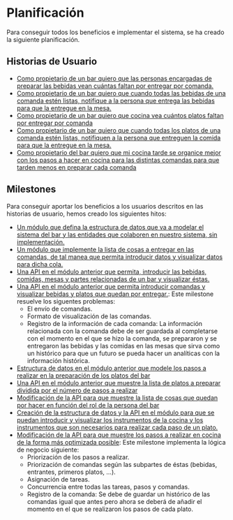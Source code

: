 # Planificación

Para conseguir todos los beneficios e implementar el sistema, se ha creado la siguiente planificación.

## Historias de Usuario

- [Como propietario de un bar quiero que las personas encargadas de preparar las bebidas vean cuántas faltan por entregar por comanda.](https://github.com/iscoct/cotan/issues/13)
- [Como propietario de un bar quiero que cuando todas las bebidas de una comanda estén listas, notifique a la persona que entrega las bebidas para que la entregue en la mesa.](https://github.com/iscoct/cotan/issues/14)
- [Como propietario de un bar quiero que cocina vea cuántos platos faltan por entregar por comanda](https://github.com/iscoct/cotan/issues/15)
- [Como propietario de un bar quiero que cuando todas los platos de una comanda estén listas, notifiquen a la persona que entreguen la comida para que la entregue en la mesa.](https://github.com/iscoct/cotan/issues/16)
- [Como propietario del bar quiero que mi cocina tarde se organice mejor con los pasos a hacer en cocina para las distintas comandas para que tarden menos en preparar cada comanda](https://github.com/iscoct/cotan/issues/17)

## Milestones

Para conseguir aportar los beneficios a los usuarios descritos en las historias de usuario, hemos creado los siguientes hitos:

- [Un módulo que defina la estructura de datos que va a modelar el sistema del bar y las entidades que colaboren en nuestro sistema, sin implementación.](https://github.com/iscoct/cotan/milestone/4)
- [Un módulo que implemente la lista de cosas a entregar en las comandas, de tal manea que permita introducir datos y visualizar datos para dicha cola.](https://github.com/iscoct/cotan/milestone/5)
- [Una API en el módulo anterior que permita, introducir las bebidas, comidas, mesas y partes relacionadas de un bar y visualizar éstas.](https://github.com/iscoct/cotan/milestone/6)
- [Una API en el módulo anterior que permita introducir comandas y visualizar bebidas y platos que quedan por entregar.](https://github.com/iscoct/cotan/milestone/7): Este milestone resuelve los siguentes problemas:
    - El envío de comandas.
    - Formato de visualización de las comandas.
    - Registro de la información de cada comanda: La información relacionada con la comanda debe de ser guardada al completarse con el momento en el que se hizo la comanda, se prepararon y se entregaron las bebidas y las comidas en las mesas que sirva como un histórico para que un futuro se pueda hacer un analíticas con la información histórica.
- [Estructura de datos en el módulo anterior que modele los pasos a realizar en la preparación de los platos del bar](https://github.com/iscoct/cotan/milestone/8)
- [Una API en el módulo anterior que muestre la lista de platos a preparar dividida por el número de pasos a realizar](https://github.com/iscoct/cotan/milestone/9)
- [Modificación de la API para que muestre la lista de cosas que quedan por hacer en función del rol de la persona del bar](https://github.com/iscoct/cotan/milestone/10)
- [Creación de la estructura de datos y la API en el módulo para que se puedan introducir y visualizar los instrumentos de la cocina y los instrumentos que son necesarios para realizar cada paso de un plato.](https://github.com/iscoct/cotan/milestone/12)
- [Modificación de la API para que muestre los pasos a realizar en cocina de la forma más optimizada posible](https://github.com/iscoct/cotan/milestone/11): Este milestone implementa la lógica de negocio siguiente:
    - Priorización de los pasos a realizar.
    - Priorización de comandas según las subpartes de éstas (bebidas, entrantes, primeros platos, ...).
    - Asignación de tareas.
    - Concurrencia entre todas las tareas, pasos y comandas.
    - Registro de la comanda: Se debe de guardar un histórico de las comandas igual que antes pero ahora se deberá de añadir el momento en el que se realizaron los pasos de cada plato.
